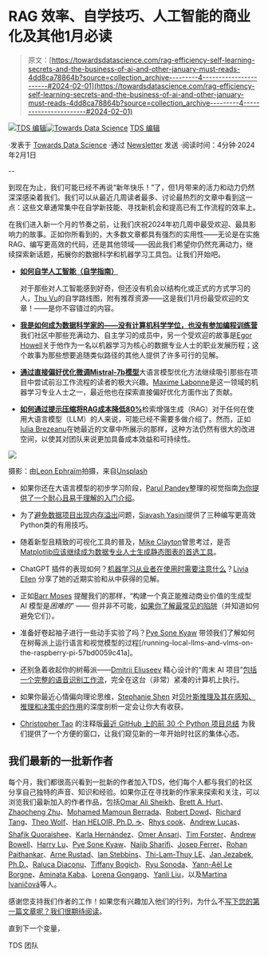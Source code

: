 # RAG 效率、自学技巧、人工智能的商业化及其他1月必读

> 原文：[https://towardsdatascience.com/rag-efficiency-self-learning-secrets-and-the-business-of-ai-and-other-january-must-reads-4dd8ca78864b?source=collection_archive---------4-----------------------#2024-02-01](https://towardsdatascience.com/rag-efficiency-self-learning-secrets-and-the-business-of-ai-and-other-january-must-reads-4dd8ca78864b?source=collection_archive---------4-----------------------#2024-02-01)

[](https://towardsdatascience.medium.com/?source=post_page---byline--4dd8ca78864b--------------------------------)[![TDS 编辑](../Images/4b2d1beaf4f6dcf024ffa6535de3b794.png)](https://towardsdatascience.medium.com/?source=post_page---byline--4dd8ca78864b--------------------------------)[](https://towardsdatascience.com/?source=post_page---byline--4dd8ca78864b--------------------------------)[![Towards Data Science](../Images/a6ff2676ffcc0c7aad8aaf1d79379785.png)](https://towardsdatascience.com/?source=post_page---byline--4dd8ca78864b--------------------------------) [TDS 编辑](https://towardsdatascience.medium.com/?source=post_page---byline--4dd8ca78864b--------------------------------)

·发表于 [Towards Data Science](https://towardsdatascience.com/?source=post_page---byline--4dd8ca78864b--------------------------------) ·通过 [Newsletter](/newsletter?source=post_page---byline--4dd8ca78864b--------------------------------) 发送 ·阅读时间：4分钟·2024年2月1日

--

到现在为止，我们可能已经不再说“新年快乐！”了，但1月带来的活力和动力仍然深深感染着我们。我们可以从最近几周读者最多、讨论最热烈的文章中看到这一点：这些文章通常集中在自学新技能、寻找新机会和提高已有工作流程的效率上。

在我们进入新一个月的节奏之前，让我们庆祝2024年初几周中最受欢迎、最具影响力的故事。正如你所看到的，大多数文章都具有强烈的实用性——无论是在实施RAG、编写更高效的代码，还是其他领域——因此我们希望你仍然充满动力，继续探索新话题，拓展你的数据科学和机器学习工具包。让我们开始吧。

+   [**如何自学人工智能（自学指南）**](/how-to-learn-ai-on-your-own-a-self-study-guide-a67e23350c24)

    对于那些对人工智能感到好奇，但还没有机会以结构化或正式的方式学习的人，[Thu Vu](https://medium.com/u/4336ed7a3103?source=post_page---user_mention--4dd8ca78864b--------------------------------)的自学路线图，附有推荐资源——这是我们1月份最受欢迎的文章！——是你不容错过的内容。

+   [**我是如何成为数据科学家的——没有计算机科学学位，也没有参加编程训练营**](/how-i-became-a-data-scientist-no-cs-degree-no-bootcamp-82c321904986)我们社区中那些充满动力、自主学习的成员中，另一个受欢迎的故事是[Egor Howell](https://medium.com/u/1cac491223b2?source=post_page---user_mention--4dd8ca78864b--------------------------------)关于他作为一名以机器学习为核心的数据专业人士的职业发展历程；这个故事为那些想要追随类似路径的其他人提供了许多可行的见解。

+   [**通过直接偏好优化微调Mistral-7b模型**](/fine-tune-a-mistral-7b-model-with-direct-preference-optimization-708042745aac)大语言模型优化方法继续吸引那些在项目中尝试前沿工作流程的读者的极大兴趣。[Maxime Labonne](https://medium.com/u/dc89da634938?source=post_page---user_mention--4dd8ca78864b--------------------------------)是这一领域的机器学习专业人士之一，最近他也在探索直接偏好优化方面作出了贡献。

+   [**如何通过提示压缩将RAG成本降低80%**](/how-to-cut-rag-costs-by-80-using-prompt-compression-877a07c6bedb)检索增强生成（RAG）对于任何在使用大语言模型（LLM）的人来说，可能已经不需要多做介绍了。然而，正如[Iulia Brezeanu](https://medium.com/u/5548b8f29f30?source=post_page---user_mention--4dd8ca78864b--------------------------------)在她最近的文章中所展示的那样，这种方法仍然有很大的改进空间，以使其对团队来说更加具备成本效益和可持续性。

![](../Images/37c5ce009de85bdfd594bdd8cba591a2.png)

摄影：由[Leon Ephraïm](https://unsplash.com/@leonephraim?utm_source=medium&utm_medium=referral)拍摄，来自[Unsplash](https://unsplash.com/?utm_source=medium&utm_medium=referral)

+   如果你还在大语言模型的初步学习阶段，[Parul Pandey](https://medium.com/u/7053de462a28?source=post_page---user_mention--4dd8ca78864b--------------------------------)整理的视觉指南[为你提供了一个耐心且易于理解的入门介绍](/visual-guides-to-understand-the-basics-of-large-language-models-0715701bdd20)。

+   为了[避免数据项目出现内存溢出](/how-to-write-memory-efficient-classes-in-python-beb90811abfa)问题，[Siavash Yasini](https://medium.com/u/17613cac9c65?source=post_page---user_mention--4dd8ca78864b--------------------------------)提供了三种编写更高效Python类的有用技巧。

+   随着新型且精致的可视化工具的普及，[Mike Clayton](https://medium.com/u/51dce1c5bc03?source=post_page---user_mention--4dd8ca78864b--------------------------------)曾思考过，是否[Matplotlib应该继续成为数据专业人士生成静态图表的首选工具](/is-matplotlib-still-the-best-python-library-for-static-plots-a933c092cd49)。

+   ChatGPT 插件的表现如何？[机器学习从业者在使用时需要注意什么](https://medium.com/u/569a6634b753?source=post_page---user_mention--4dd8ca78864b--------------------------------)？[Livia Ellen](https://medium.com/u/569a6634b753?source=post_page---user_mention--4dd8ca78864b--------------------------------) 分享了她的近期实验和从中获得的见解。

+   正如[Barr Moses](https://medium.com/u/2818bac48708?source=post_page---user_mention--4dd8ca78864b--------------------------------) 提醒我们的那样，“构建一个真正能推动商业价值的生成型 AI 模型是*困难的*” —— 但并非不可能，[如果你了解最常见的陷阱](https://medium.com/5-hard-truths-about-generative-ai-for-technology-leaders-4b119336bc85)（并知道如何避免它们）。

+   准备好卷起袖子进行一些动手实验了吗？[Pye Sone Kyaw](https://medium.com/u/b5187811c593?source=post_page---user_mention--4dd8ca78864b--------------------------------) 带领我们了解如何在树莓派上运行语言和视觉模型的过程[/running-local-llms-and-vlms-on-the-raspberry-pi-57bd0059c41a]。

+   还别急着收起你的树莓派——[Dmitrii Eliuseev](https://medium.com/u/65c1f6ba75db?source=post_page---user_mention--4dd8ca78864b--------------------------------) 精心设计的“周末 AI 项目”[包括一个完整的语音识别工作流](/a-weekend-ai-project-running-speech-recognition-and-a-llama-2-gpt-on-a-raspberry-pi-5298d6edf812)，完全在这台（非常）紧凑的计算机上执行。

+   如果你最近心情偏向理论思维，[Stephanie Shen](https://medium.com/u/574ba7df600a?source=post_page---user_mention--4dd8ca78864b--------------------------------) 对[贝叶斯推理及其在感知、推理和决策中的作用](https://medium.com/u/574ba7df600a?source=post_page---user_mention--4dd8ca78864b--------------------------------)的深度剖析一定会让你大有收获。

+   [Christopher Tao](https://medium.com/u/b8176fabf308?source=post_page---user_mention--4dd8ca78864b--------------------------------) 的注释版[最近 GitHub 上的前 30 个 Python 项目总结](/top-30-github-python-projects-at-the-beginning-of-2024-a0b84d4f8404) 为我们提供了一个方便的窗口，让我们窥见新的一年开始时社区的集体心态。

## 我们最新的一批新作者

每个月，我们都很高兴看到一批新的作者加入TDS，他们每个人都与我们的社区分享自己独特的声音、知识和经验。如果你正在寻找新的作家来探索和关注，可以浏览我们最新加入的作者作品，包括[Omar Ali Sheikh](https://medium.com/u/49f99f29f363?source=post_page---user_mention--4dd8ca78864b--------------------------------)、[Brett A. Hurt](https://medium.com/u/6dcf220decb7?source=post_page---user_mention--4dd8ca78864b--------------------------------)、[Zhaocheng Zhu](https://medium.com/u/f578d0551979?source=post_page---user_mention--4dd8ca78864b--------------------------------)、[Mohamed Mamoun Berrada](https://medium.com/u/9aa5b5ceadf9?source=post_page---user_mention--4dd8ca78864b--------------------------------)、[Robert Dowd](https://medium.com/u/bddd7a7f3995?source=post_page---user_mention--4dd8ca78864b--------------------------------)、[Richard Tang](https://medium.com/u/30adf22f332c?source=post_page---user_mention--4dd8ca78864b--------------------------------)、[Theo Wolf](https://medium.com/u/ea2521d61d62?source=post_page---user_mention--4dd8ca78864b--------------------------------)、[Han HELOIR, Ph.D. ☕️](https://medium.com/u/4656cac95152?source=post_page---user_mention--4dd8ca78864b--------------------------------)、[Rhys cook](https://medium.com/u/4637648354dc?source=post_page---user_mention--4dd8ca78864b--------------------------------)、[Andrew Lucas](https://medium.com/u/bbc6991ef381?source=post_page---user_mention--4dd8ca78864b--------------------------------)、[Shafik Quoraishee](https://medium.com/u/319c25ec8cc1?source=post_page---user_mention--4dd8ca78864b--------------------------------)、[Karla Hernández](https://medium.com/u/e613ed6e6f3?source=post_page---user_mention--4dd8ca78864b--------------------------------)、[Omer Ansari](https://medium.com/u/8a1c8f93bcf5?source=post_page---user_mention--4dd8ca78864b--------------------------------)、[Tim Forster](https://medium.com/u/f37d522e37bd?source=post_page---user_mention--4dd8ca78864b--------------------------------)、[Andrew Bowell](https://medium.com/u/6096004462d1?source=post_page---user_mention--4dd8ca78864b--------------------------------)、[Harry Lu](https://medium.com/u/b2da17744334?source=post_page---user_mention--4dd8ca78864b--------------------------------)、[Pye Sone Kyaw](https://medium.com/u/b5187811c593?source=post_page---user_mention--4dd8ca78864b--------------------------------)、[Najib Sharifi](https://medium.com/u/aa7e4817b46a?source=post_page---user_mention--4dd8ca78864b--------------------------------)、[Josep Ferrer](https://medium.com/u/8213af8f3ccf?source=post_page---user_mention--4dd8ca78864b--------------------------------)、[Rohan Paithankar](https://medium.com/u/2165b853c675?source=post_page---user_mention--4dd8ca78864b--------------------------------)、[Arne Rustad](https://medium.com/u/b1ca8c6b64?source=post_page---user_mention--4dd8ca78864b--------------------------------)、[Ian Stebbins](https://medium.com/u/aa6cafe733e5?source=post_page---user_mention--4dd8ca78864b--------------------------------)、[Thi-Lam-Thuy LE](https://medium.com/u/11c5db3a9050?source=post_page---user_mention--4dd8ca78864b--------------------------------)、[Jan Jezabek, Ph.D.](https://medium.com/u/1d0b09be9a02?source=post_page---user_mention--4dd8ca78864b--------------------------------)、[Raluca Diaconu](https://medium.com/u/8931d405b5c6?source=post_page---user_mention--4dd8ca78864b--------------------------------)、[Tiffany Bogich](https://medium.com/u/8bfcee2bfa47?source=post_page---user_mention--4dd8ca78864b--------------------------------)、[Ryu Sonoda](https://medium.com/u/2b2e314b15b7?source=post_page---user_mention--4dd8ca78864b--------------------------------)、[Yann-Aël Le Borgne](https://medium.com/u/594429fc22d0?source=post_page---user_mention--4dd8ca78864b--------------------------------)、[Aminata Kaba](https://medium.com/u/73e925f42518?source=post_page---user_mention--4dd8ca78864b--------------------------------)、[Lorena Gongang](https://medium.com/u/2ea34738fe03?source=post_page---user_mention--4dd8ca78864b--------------------------------)、[Yanli Liu](https://medium.com/u/f80094072ee0?source=post_page---user_mention--4dd8ca78864b--------------------------------)，以及[Martina Ivaničová](https://medium.com/u/136e6fd29799?source=post_page---user_mention--4dd8ca78864b--------------------------------)等人。

感谢您支持我们作者的工作！如果您有兴趣加入他们的行列，为什么不[写下您的第一篇文章呢？我们很期待阅读](http://bit.ly/write-for-tds)。

直到下一个变量，

TDS 团队
